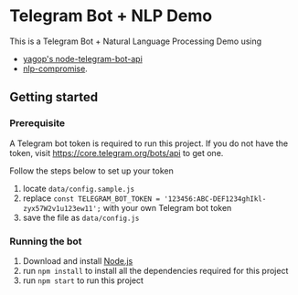 # Telegram Bot + NLP Demo
This is a Telegram Bot + Natural Language Processing Demo using
- [yagop's node-telegram-bot-api](https://github.com/yagop/node-telegram-bot-api)
- [nlp-compromise](https://nlp-compromise.github.io/website/).

## Getting started

### Prerequisite
A Telegram bot token is required to run this project.
If you do not have the token, visit https://core.telegram.org/bots/api to get one.

Follow the steps below to set up your token
1. locate `data/config.sample.js`
2. replace `const TELEGRAM_BOT_TOKEN = '123456:ABC-DEF1234ghIkl-zyx57W2v1u123ew11';` with your own Telegram bot token
3. save the file as `data/config.js`

### Running the bot
1. Download and install [Node.js](https://nodejs.org/en/download/)
2. run `npm install` to install all the dependencies required for this project
3. run `npm start` to run this project
